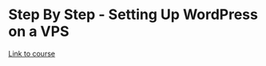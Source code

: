 # Step By Step - Setting Up WordPress on a VPS

[Link to course](https://www.udemy.com/wordpress-the-definitive-course)
